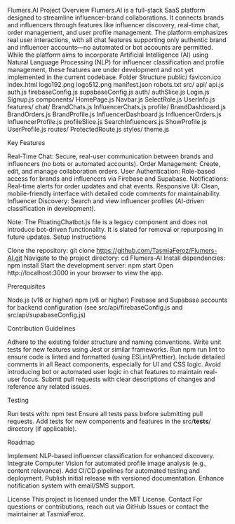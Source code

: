 Flumers.AI
Project Overview
Flumers.AI is a full-stack SaaS platform designed to streamline influencer-brand collaborations. It connects brands and influencers through features like influencer discovery, real-time chat, order management, and user profile management. The platform emphasizes real user interactions, with all chat features supporting only authentic brand and influencer accounts—no automated or bot accounts are permitted.
While the platform aims to incorporate Artificial Intelligence (AI) using Natural Language Processing (NLP) for influencer classification and profile management, these features are under development and not yet implemented in the current codebase.
Folder Structure
public/
  favicon.ico
  index.html
  logo192.png
  logo512.png
  manifest.json
  robots.txt
src/
  api/
    api.js
    auth.js
    firebaseConfig.js
    supabaseConfig.js
  auth/
    authSlice.js
    Login.js
    Signup.js
  components/
    HomePage.js
    Navbar.js
    SelectRole.js
    UserInfo.js
  features/
    chat/
      BrandChats.js
      InfluencerChats.js
    profile/
      BrandDashboard.js
      BrandOrders.js
      BrandProfile.js
      InfluencerDashboard.js
      InfluencerOrders.js
      InfluencerProfile.js
      profileSlice.js
      SearchInfluencers.js
      ShowProfile.js
      UserProfile.js
  routes/
    ProtectedRoute.js
  styles/
    theme.js

Key Features

Real-Time Chat: Secure, real-user communication between brands and influencers (no bots or automated accounts).
Order Management: Create, edit, and manage collaboration orders.
User Authentication: Role-based access for brands and influencers via Firebase and Supabase.
Notifications: Real-time alerts for order updates and chat events.
Responsive UI: Clean, mobile-friendly interface with detailed code comments for maintainability.
Influencer Discovery: Search and view influencer profiles (AI-driven classification in development).

Note: The FloatingChatbot.js file is a legacy component and does not introduce bot-driven functionality. It is slated for removal or repurposing in future updates.
Setup Instructions

Clone the repository: git clone https://github.com/TasmiaFeroz/Flumers-AI.git
Navigate to the project directory: cd Flumers-AI
Install dependencies: npm install
Start the development server: npm start
Open http://localhost:3000 in your browser to view the app.

Prerequisites

Node.js (v16 or higher)
npm (v8 or higher)
Firebase and Supabase accounts for backend configuration (see src/api/firebaseConfig.js and src/api/supabaseConfig.js)

Contribution Guidelines

Adhere to the existing folder structure and naming conventions.
Write unit tests for new features using Jest or similar frameworks.
Run npm run lint to ensure code is linted and formatted (using ESLint/Prettier).
Include detailed comments in all React components, especially for UI and CSS logic.
Avoid introducing bot or automated user logic in chat features to maintain real-user focus.
Submit pull requests with clear descriptions of changes and reference any related issues.

Testing

Run tests with: npm test
Ensure all tests pass before submitting pull requests.
Add tests for new components and features in the src/__tests__/ directory (if applicable).

Roadmap

Implement NLP-based influencer classification for enhanced discovery.
Integrate Computer Vision for automated profile image analysis (e.g., content relevance).
Add CI/CD pipelines for automated testing and deployment.
Publish initial release with versioned documentation.
Enhance notification system with email/SMS support.

License
This project is licensed under the MIT License.
Contact
For questions or contributions, reach out via GitHub Issues or contact the maintainer at TasmiaFeroz.
